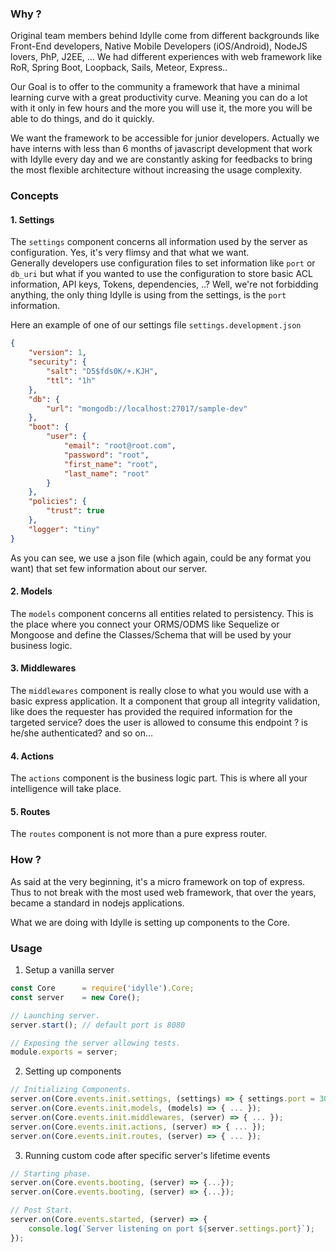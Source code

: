 
### Why ?
Original team members behind Idylle come from different backgrounds like Front-End developers, Native Mobile Developers (iOS/Android), NodeJS lovers, PhP, J2EE, ...
We had different experiences with web framework like RoR, Spring Boot, Loopback, Sails, Meteor, Express..

Our Goal is to offer to the community a framework that have a minimal learning curve with a great productivity curve. Meaning you can do a lot with it only in few hours and the more you will use it, the more you will be able to do things, and do it quickly.

We want the framework to be accessible for junior developers. Actually we have interns with less than 6 months of javascript development that work with Idylle every day and we are constantly asking for feedbacks to bring the most flexible architecture without increasing the usage complexity.
 


### Concepts
#### 1. Settings
The `settings` component concerns all information used by the server as configuration.
Yes, it's very flimsy and that what we want.   
Generally developers use configuration files to set information like `port` or `db_uri` but what if you wanted to use the configuration to store basic ACL information, API keys, Tokens, dependencies, ..? Well, we're not forbidding anything, the only thing Idylle is using from the settings, is the `port` information.

Here an example of one of our settings file `settings.development.json`

```json
{
    "version": 1,
    "security": {
        "salt": "D5$fds0K/+.KJH",
        "ttl": "1h"
    },
    "db": {
        "url": "mongodb://localhost:27017/sample-dev"
    },
    "boot": {
        "user": {
            "email": "root@root.com",
            "password": "root",
            "first_name": "root",
            "last_name": "root"
        }
    },
    "policies": {
        "trust": true
    },
    "logger": "tiny"
}
```

As you can see, we use a json file (which again, could be any format you want) that set few information about our server.

#### 2. Models
The `models` component concerns all entities related to persistency. This is the place where you connect your ORMS/ODMS like Sequelize or Mongoose and define the Classes/Schema that will be used by your business logic.


#### 3. Middlewares
The `middlewares` component is really close to what you would use with a basic express application. It a component that group all integrity validation, like does the requester has provided the required information for the targeted service? does the user is allowed to consume this endpoint ? is he/she authenticated? and so on...

#### 4. Actions
The `actions` component is the business logic part. This is where all your intelligence will take place.


#### 5. Routes
The `routes` component is not more than a pure express router.

### How ?
As said at the very beginning, it's a micro framework on top of express. Thus to not break with the most used web framework, that over the years, became a standard in nodejs applications. 

What we are doing with Idylle is setting up components to the Core.



### Usage
1. Setup a vanilla server

```javascript
const Core      = require('idylle').Core;
const server    = new Core();

// Launching server.
server.start(); // default port is 8080

// Exposing the server allowing tests.
module.exports = server;
```

2. Setting up components

```javascript
// Initializing Components.
server.on(Core.events.init.settings, (settings) => { settings.port = 3000; });
server.on(Core.events.init.models, (models) => { ... });
server.on(Core.events.init.middlewares, (server) => { ... });
server.on(Core.events.init.actions, (server) => { ... });
server.on(Core.events.init.routes, (server) => { ... });
```

3. Running custom code after specific server's lifetime events

```javascript
// Starting phase.
server.on(Core.events.booting, (server) => {...});
server.on(Core.events.booting, (server) => {...});          

// Post Start.
server.on(Core.events.started, (server) => {
    console.log(`Server listening on port ${server.settings.port}`);
});
```

